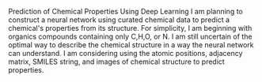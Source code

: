 Prediction of Chemical Properties Using Deep Learning
I am planning to construct a neural network using curated chemical data to predict a chemical's properties from its structure. For simplicity, I am beginning with organics compounds containing only C,H,O, or N. I am still uncertain of the optimal way to describe the chemical structure in a way the neural network can understand. I am considering using the atomic positions, adjacency matrix, SMILES string, and images of chemical structure to predict properties.